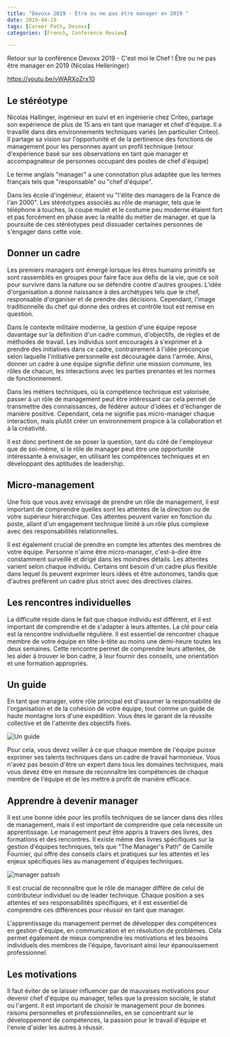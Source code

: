 ```yaml
---
title: "Devoxx 2019 - Être ou ne pas être manager en 2019 "
date: 2019-04-19
tags: [Career Path, Devoxx]
categories: [French, Conference Review]

---
```


Retour sur la conférence Devoxx 2019 - C'est moi le Chef ! Être ou ne pas être manager en 2019 (Nicolas Helleringer)

https://youtu.be/vWARXoZrx10

## Le stéréotype

Nicolas Hallinger, ingénieur en suivi et en ingénierie chez Criteo, partage son expérience de plus de 15 ans en tant que manager et chef d'équipe. Il a travaillé dans des environnements techniques variés (en particulier Criteo). Il partage sa vision sur l'opportunité et de la pertinence des fonctions de management pour les personnes ayant un profil technique (retour d'expérience basé sur ses observations en tant que manager et accompagnateur de personnes occupant des postes de chef d'équipe)

Le terme anglais "manager" a une connotation plus adaptée que les termes français tels que "responsable" ou "chef d'équipe". 

Dans les école d'ingénieur, étaient vu "l'élite des managers de la France de l'an 2000". Les stéréotypes associés au rôle de manager, tels que le téléphone à touches, la coupe mulet et le costume peu moderne étaient fort et pas forcément en phase avec la réalité du métier de manager. et que la poursuite de ces stéréotypes peut dissuader certaines personnes de s'engager dans cette voie.



## Donner un cadre

Les premiers managers ont émergé lorsque les êtres humains primitifs se sont rassemblés en groupes pour faire face aux défis de la vie, que ce soit pour survivre dans la nature ou se défendre contre d'autres groupes. L'idée d'organisation a donné naissance à des archétypes tels que le chef, responsable d'organiser et de prendre des décisions. Cependant, l'image traditionnelle du chef qui donne des ordres et contrôle tout est remise en question.

Dans le contexte militaire moderne, la gestion d'une équipe repose davantage sur la définition d'un cadre commun, d'objectifs, de règles et de méthodes de travail. Les individus sont encouragés à s'exprimer et à prendre des initiatives dans ce cadre, contrairement à l'idée préconçue selon laquelle l'initiative personnelle est découragée dans l'armée. Ainsi, donner un cadre à une équipe signifie définir une mission commune, les rôles de chacun, les interactions avec les parties prenantes et les normes de fonctionnement.

Dans les métiers techniques, où la compétence technique est valorisée, passer à un rôle de management peut être intéressant car cela permet de transmettre des connaissances, de fédérer autour d'idées et d'échanger de manière positive. Cependant, cela ne signifie pas micro-manager chaque interaction, mais plutôt créer un environnement propice à la collaboration et à la créativité.

Il est donc pertinent de se poser la question, tant du côté de l'employeur que de soi-même, si le rôle de manager peut être une opportunité intéressante à envisager, en utilisant les compétences techniques et en développant des aptitudes de leadership.

## Micro-management

Une fois que vous avez envisagé de prendre un rôle de management, il est important de comprendre quelles sont les attentes de la direction ou de votre supérieur hiérarchique. Ces attentes peuvent varier en fonction du poste, allant d'un engagement technique limité à un rôle plus complexe avec des responsabilités relationnelles.

Il est également crucial de prendre en compte les attentes des membres de votre équipe. Personne n'aime être micro-manager, c'est-à-dire être constamment surveillé et dirigé dans les moindres détails. Les attentes varient selon chaque individu. Certains ont besoin d'un cadre plus flexible dans lequel ils peuvent exprimer leurs idées et être autonomes, tandis que d'autres préfèrent un cadre plus strict avec des directives claires.


## Les rencontres individuelles

La difficulté réside dans le fait que chaque individu est différent, et il est important de comprendre et de s'adapter à leurs attentes. La clé pour cela est la rencontre individuelle régulière. Il est essentiel de rencontrer chaque membre de votre équipe en tête-à-tête au moins une demi-heure toutes les deux semaines. Cette rencontre permet de comprendre leurs attentes, de les aider à trouver le bon cadre, à leur fournir des conseils, une orientation et une formation appropriés.

## Un guide 

En tant que manager, votre rôle principal est d'assumer la responsabilité de l'organisation et de la cohésion de votre équipe, tout comme un guide de haute montagne lors d'une expédition. Vous êtes le garant de la réussite collective et de l'atteinte des objectifs fixés.

![Un guide](/blog/2019/2019-04-19/guide.png)

Pour cela, vous devez veiller à ce que chaque membre de l'équipe puisse exprimer ses talents techniques dans un cadre de travail harmonieux. Vous n'avez pas besoin d'être un expert dans tous les domaines techniques, mais vous devez être en mesure de reconnaître les compétences de chaque membre de l'équipe et de les mettre à profit de manière efficace.

## Apprendre à devenir manager

Il est une bonne idée pour les profils techniques de se lancer dans des rôles de management, mais il est important de comprendre que cela nécessite un apprentissage. Le management peut être appris à travers des livres, des formations et des rencontres. Il existe même des livres spécifiques sur la gestion d'équipes techniques, tels que "The Manager's Path" de Camille Fournier, qui offre des conseils clairs et pratiques sur les attentes et les enjeux spécifiques liés au management d'équipes techniques.

![manager patssh](/blog/2019/2019-04-19/manager-path.png)


Il est crucial de reconnaître que le rôle de manager diffère de celui de contributeur individuel ou de leader technique. Chaque position a ses attentes et ses responsabilités spécifiques, et il est essentiel de comprendre ces différences pour réussir en tant que manager.

L'apprentissage du management permet de développer des compétences en gestion d'équipe, en communication et en résolution de problèmes. Cela permet également de mieux comprendre les motivations et les besoins individuels des membres de l'équipe, favorisant ainsi leur épanouissement professionnel.

## Les motivations

Il faut éviter de se laisser influencer par de mauvaises motivations pour devenir chef d'équipe ou manager, telles que la pression sociale, le statut ou l'argent. Il est important de choisir le management pour de bonnes raisons personnelles et professionnelles, en se concentrant sur le développement de compétences, la passion pour le travail d'équipe et l'envie d'aider les autres à réussir.